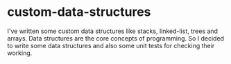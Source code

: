 # custom-data-structures
I've written some custom data structures like stacks, linked-list, trees 
and arrays. Data structures are the core concepts of programming. So I decided
to write some data structures and also some unit tests for checking their working.
